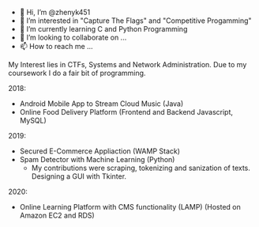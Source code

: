 - 👋 Hi, I’m @zhenyk451
- 👀 I’m interested in "Capture The Flags" and "Competitive Progamming"
- 🌱 I’m currently learning C and Python Programming
- 💞️ I’m looking to collaborate on ...
- 📫 How to reach me ...

My Interest lies in CTFs, Systems and Network Administration. Due to my coursework I do a fair bit of programming.

2018: 
- Android Mobile App to Stream Cloud Music (Java)
- Online Food Delivery Platform (Frontend and Backend Javascript, MySQL)

2019:
- Secured E-Commerce Appliaction (WAMP Stack)
- Spam Detector with Machine Learning (Python)
  - My contributions were scraping, tokenizing and sanization of texts. Designing a GUI with Tkinter.

2020:
- Online Learning Platform with CMS functionality (LAMP) (Hosted on Amazon EC2 and RDS)
<!---
zhenyk451/zhenyk451 is a ✨ special ✨ repository because its `README.md` (this file) appears on your GitHub profile.
You can click the Preview link to take a look at your changes.
--->
